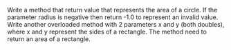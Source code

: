 Write a method that return value that represents the area of a circle.
If the parameter radius is negative then return -1.0 to represent an invalid value.
Write another overloaded method with 2 parameters x and y (both doubles),
where x and y represent the sides of a rectangle.
The method need to return an area of a rectangle.
